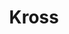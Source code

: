 ---
enabled: true
title: "Kross"
description: "Creative Personal Portfolio Theme"
image_webp: images/templates/kross.webp
image: images/templates/kross.jpg
link: "https://kross.tristangoetz.me"

---